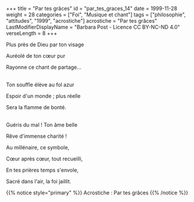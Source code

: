 +++
title = "Par tes grâces"
id = "par_tes_graces_14"
date = 1999-11-28
weight = 28
categories = ["Foi", "Musique et chant"]
tags = ["philosophie", "attitudes", "1999", "acrostiche"]
acrostiche = "Par tes grâces"
LastModifierDisplayName = "Barbara Post - Licence CC BY-NC-ND 4.0"
verseLength = 8
+++

Plus près de Dieu par ton visage

Auréolé de ton cœur pur

Rayonne ce chant de partage...

 \
Ton souffle élève au fol azur

Espoir d'un monde ; plus réelle

Sera la flamme de bonté.

 \
Guéris du mal ! Ton âme belle

Rêve d'immense charité !

Au millénaire, ce symbole,

Cœur après cœur, tout recueilli,

En tes prières temps s'envole,

Sacré dans l'air, la foi jaillit.

{{% notice style="primary" %}}
Acrostiche : Par tes grâces
{{% /notice %}}
